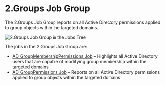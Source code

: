 # 2.Groups Job Group

The 2.Groups Job Group reports on all Active Directory permissions applied to group objects within the targeted domains.

![2.Groups Job Group in the Jobs Tree](/img/product_docs/accessanalyzer/accessanalyzer/enterpriseauditor/admin/hostmanagement/jobstree.png)

The jobs in the 2.Groups Job Group are:

- [AD\_GroupMembershipPermissions Job](/docs/accessanalyzer/accessanalyzer/enterpriseauditor/solutions/activedirectorypermissionsanalyzer/groups/ad_groupmembershippermissions.md) – Highlights all Active Directory users that are capable of modifying group membership within the targeted domains
- [AD\_GroupPermissions Job](/docs/accessanalyzer/accessanalyzer/enterpriseauditor/solutions/activedirectorypermissionsanalyzer/groups/ad_grouppermissions.md) – Reports on all Active Directory permissions applied to group objects within the targeted domains
